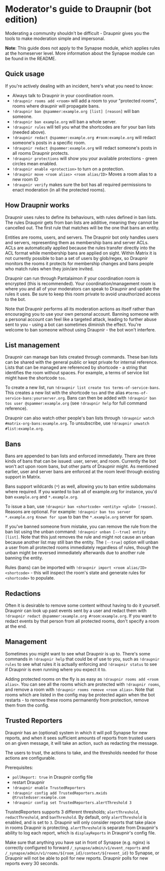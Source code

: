 # Moderator's guide to Draupnir (bot edition)

Moderating a community shouldn't be difficult - Draupnir gives you the tools to make moderation simple and
impersonal.

**Note**: This guide does not apply to the Synapse module, which applies rules at the homeserver level. More
information about the Synapse module can be found in the README.

## Quick usage

If you're actively dealing with an incident, here's what you need to know:

* Always talk to Draupnir in your coordination room.
* `!draupnir rooms add <room>` will add a room to your "protected rooms", rooms where draupnir will propagate bans.
* `!draupnir ban @spammer:example.org [list] [reason]` will ban someone.
* `!draupnir ban example.org` will ban a whole server.
* `!draupnir rules` will tell you what the shortcodes are for your ban lists (needed above).
* `!draupnir redact @spammer:example.org #room:example.org` will redact someone's posts in a specific room.
* `!draupnir redact @spammer:example.org` will redact someone's posts in all rooms Draupnir protects.
* `!draupnir protections` will show you your available protections - green circles mean enabled.
* `!draupnir enable <protection>` to turn on a protection.
* `!draupnir move <room alias> <room alias/ID>` Moves a room alias to a new room ID
* `!draupnir verify` makes sure the bot has all required permissions to enact moderation (in all the protected rooms).

## How Draupnir works

Draupnir uses rules to define its behaviours, with rules defined in ban lists. The rules Draupnir gets from
ban lists are additive, meaning they cannot be cancelled out. The first rule that matches will be the one
that bans an entity.

Entities are rooms, users, and servers. The Draupnir bot only handles users and servers, representing them
as membership bans and server ACLs. ACLs are automatically applied because the rules transfer directly into
the ACL format while membership bans are applied on sight. Within Matrix it is not currently possible to
ban a set of users by glob/regex, so Draupnir monitors the rooms it protects for membership changes and
bans people who match rules when they join/are invited.

Draupnir can run through Pantalaimon if your coordination room is encrypted (this is recommended). Your
coordination/management room is where you and all of your moderators can speak to Draupnir and update the
rules it uses. Be sure to keep this room private to avoid unauthorized access to the bot.

Note that Draupnir performs all its moderation actions as itself rather than encouraging you to use your
own personal account. Banning someone with a personal account can feel like a targeted attack, leading to
further abuse sent to you - using a bot can sometimes diminish the effect. You're welcome to ban someone
without using Draupnir - the bot won't interfere.

## List management

Draupnir can manage ban lists created through commands. These ban lists can be shared with the general
public or kept private for internal reference. Lists that can be managed are referenced by shortcode - a
string that identifies the room without spaces. For example, a terms of service list might have the shortcode
`tos`.

To create a new list, run `!draupnir list create tos terms-of-service-bans`. This creates a new list with
the shortcode `tos` and the alias `#terms-of-service-bans:yourserver.org`. Bans can then be added with
`!draupnir ban tos user @spammer:example.org` (see `!draupnir help` for full command reference).

Draupnir can also watch other people's ban lists through `!draupnir watch #matrix-org-bans:example.org`.
To unsubscribe, use `!draupnir unwatch #list:example.org`.

## Bans

Bans are appended to ban lists and enforced immediately. There are three kinds of bans that can be issued:
user, server, and room. Currently the bot won't act upon room bans, but other parts of Draupnir might. As
mentioned earlier, user and server bans are enforced at the room level through existing support in Matrix.

Bans support wildcards (`*`) as well, allowing you to ban entire subdomains where required. If you wanted
to ban all of example.org for instance, you'd ban `example.org` and `*.example.org`.

To issue a ban, use `!draupnir ban <shortcode> <entity> <glob> [reason]`. Reasons are optional. For example:
`!draupnir ban tos server *.example.org Known for spam` to ban the `*.example.org` server for spam.

If you've banned someone from mistake, you can remove the rule from the ban list using the unban command:
`!draupnir unban [--true] entity [list]`. Note that this just removes the rule and might not
cause an unban because another list may still ban the entity. The `[--true]` option
will unban a user from all protected rooms immediately regardless of rules, though the unban
might be reversed immediately afterwards due to another rule banning the entity.

Rules (bans) can be imported with `!draupnir import <room alias/ID> <shortcode>` - this will inspect the
room's state and generate rules for `<shortcode>` to populate.

## Redactions

Often it is desirable to remove some content without having to do it yourself. Draupnir can look up past
events sent by a user and redact them with `!draupnir redact @spammer:example.org #room:example.org`. If
you want to redact events by that person from all protected rooms, don't specify a room at the end.

## Management

Sometimes you might want to see what Draupnir is up to. There's some commands in `!draupnir help` that could
be of use to you, such as `!draupnir rules` to see what rules it is actually enforcing and `!draupnir status`
to see if Draupnir is even running where you expect it to.

Adding protected rooms on the fly is as easy as `!draupnir rooms add <room alias>`. You can see all the rooms
which are protected with `!draupnir rooms`, and remove a room with `!draupnir rooms remove <room alias>`. Note
that rooms which are listed in the config may be protected again when the bot restarts - to remove these rooms
permanently from protection, remove them from the config.

## Trusted Reporters

Draupnir has an (optional) system in which it will poll Synapse for new reports, and when it sees sufficient
amounts of reports from trusted users on an given message, it will take an action, such as redacting the message.

The users to trust, the actions to take, and the thresholds needed for those actions are configurable.

Prerequisites:
* `pollReport: true` in Draupnir config file
* restart Draupnir
* `!draupnir enable TrustedReporters`
* `!draupnir config add TrustedReporters.mxids @trusteduser:example.com`
* `!draupnir config set TrustedReporters.alertThreshold 3`

TrustedReporters supports 3 different thresholds; `alertThreshold`, `redactThreshold`, and `banThreshold`.
By default, only `alertThreshold` is enabled, and is set to `3`. Draupnir will only consider reports that
take place in rooms Draupnir is protecting. `alertThreshold` is separate from Draupnir's ability to log
each report, which is `displayReports` in Draupnir's config file.

Make sure that anything you have sat in front of Synapse (e.g. nginx) is correctly configured to forward
`/_synapse/admin/v1/event_reports` and `/_synapse/admin/v1/rooms/${room_id}/context/${revent_id}` to
Synapse, or Draupnir will not be able to poll for new reports. Draupnir polls for new reports every 30 seconds.
